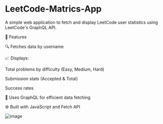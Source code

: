 # LeetCode-Matrics-App
A simple web application to fetch and display LeetCode user statistics using LeetCode's GraphQL API.

🚀 Features

🔍 Fetches data by username

📈 Displays:

Total problems by difficulty (Easy, Medium, Hard)

Submission stats (Accepted & Total)

Success rates

📡 Uses GraphQL for efficient data fetching

⚙️ Built with JavaScript and Fetch API

![image](https://github.com/user-attachments/assets/ef85de5d-e38e-48bf-822d-d084e1933f27)
